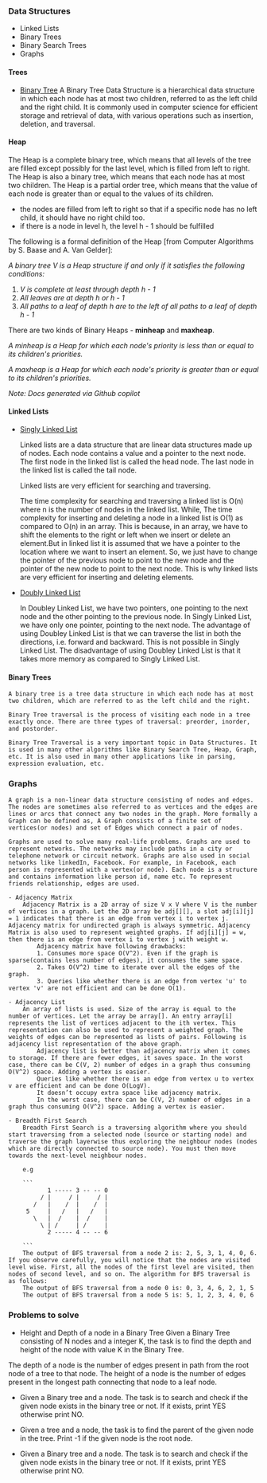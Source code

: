 ### Data Structures

- Linked Lists
- Binary Trees
- Binary Search Trees
- Graphs

#### Trees

- [Binary Tree]()
A Binary Tree Data Structure is a hierarchical data structure in which each node has at most two children, referred to as the left child and the right child. It is commonly used in computer science for efficient storage and retrieval of data, with various operations such as insertion, deletion, and traversal.


#### Heap

The Heap is a complete binary tree, which means that all levels of the tree are filled except possibly for the last level, which is filled from left to right. The Heap is also a binary tree, which means that each node has at most two children. The Heap is a partial order tree, which means that the value of each node is greater than or equal to the values of its children.

- the nodes are filled from left to right so that if a specific node has no left child, it should have no right child too.
- if there is a node in level h, the level h - 1 should be fulfilled

The following is a formal definition of the Heap [from Computer Algorithms by S. Baase and A. Van Gelder]:

*A binary tree V is a Heap structure if and only if it satisfies the following conditions:*

1. *V is complete at least through depth h - 1*
2. *All leaves are at depth h or h - 1*
3. *All paths to a leaf of depth h are to the left of all paths to a leaf of depth h - 1*

There are two kinds of Binary Heaps - **minheap** and **maxheap**.

*A minheap is a Heap for which each node's priority is less than or equal to its children's priorities.*

*A maxheap is a Heap for which each node's priority is greater than or equal to its children's priorities.*


*Note: Docs generated via Github copilot*
#### Linked Lists

- [Singly Linked List](singly_linked_list.md)

    Linked lists are a data structure that are linear data structures made up of nodes. Each node contains a value and a pointer to the next node. The first node in the linked list is called the head node. The last node in the linked list is called the tail node.

    Linked lists are very efficient for searching and traversing.

    The time complexity for searching and traversing a linked list is O(n) where n is the number of nodes in the linked list. While, The time complexity for inserting and deleting a node in a linked list is O(1) as compared to O(n) in an array. This is because, in an array, we have to shift the elements to the right or left when we insert or delete an element.But in linked list it is assumed that we have a pointer to the location where we want to insert an element. So, we just have to change the pointer of the previous node to point to the new node and the pointer of the new node to point to the next node. This is why linked lists are very efficient for inserting and deleting elements.

- [Doubly Linked List](doubly_linked_list.md)

    In Doubley Linked List, we have two pointers, one pointing to the next node and the other pointing to the previous node.
    In Singly Linked List, we have only one pointer, pointing to the next node.
    The advantage of using Doubley Linked List is that we can traverse the list in both the directions, i.e. forward and backward. This is not possible in Singly Linked List.
    The disadvantage of using Doubley Linked List is that it takes more memory as compared to Singly Linked List.

#### Binary Trees

    A binary tree is a tree data structure in which each node has at most two children, which are referred to as the left child and the right.

    Binary Tree traversal is the process of visiting each node in a tree exactly once. There are three types of traversal: preorder, inorder, and postorder.

    Binary Tree Traversal is a very important topic in Data Structures. It is used in many other algorithms like Binary Search Tree, Heap, Graph, etc. It is also used in many other applications like in parsing, expression evaluation, etc.

### Graphs

    A graph is a non-linear data structure consisting of nodes and edges. The nodes are sometimes also referred to as vertices and the edges are lines or arcs that connect any two nodes in the graph. More formally a Graph can be defined as, A Graph consists of a finite set of vertices(or nodes) and set of Edges which connect a pair of nodes.

    Graphs are used to solve many real-life problems. Graphs are used to represent networks. The networks may include paths in a city or telephone network or circuit network. Graphs are also used in social networks like linkedIn, Facebook. For example, in Facebook, each person is represented with a vertex(or node). Each node is a structure and contains information like person id, name etc. To represent friends relationship, edges are used.

    - Adjacency Matrix
        Adjacency Matrix is a 2D array of size V x V where V is the number of vertices in a graph. Let the 2D array be adj[][], a slot adj[i][j] = 1 indicates that there is an edge from vertex i to vertex j. Adjacency matrix for undirected graph is always symmetric. Adjacency Matrix is also used to represent weighted graphs. If adj[i][j] = w, then there is an edge from vertex i to vertex j with weight w.
            Adjacency matrix have following drawbacks:
            1. Consumes more space O(V^2). Even if the graph is sparse(contains less number of edges), it consumes the same space.
            2. Takes O(V^2) time to iterate over all the edges of the graph.
            3. Queries like whether there is an edge from vertex 'u' to vertex 'v' are not efficient and can be done O(1).

    - Adjacency List
        An array of lists is used. Size of the array is equal to the number of vertices. Let the array be array[]. An entry array[i] represents the list of vertices adjacent to the ith vertex. This representation can also be used to represent a weighted graph. The weights of edges can be represented as lists of pairs. Following is adjacency list representation of the above graph.
            Adjacency list is better than adjacency matrix when it comes to storage. If there are fewer edges, it saves space. In the worst case, there can be C(V, 2) number of edges in a graph thus consuming O(V^2) space. Adding a vertex is easier.
            Queries like whether there is an edge from vertex u to vertex v are efficient and can be done O(LogV).
            It doesn’t occupy extra space like adjacency matrix.
            In the worst case, there can be C(V, 2) number of edges in a graph thus consuming O(V^2) space. Adding a vertex is easier.

    - Breadth First Search
        Breadth First Search is a traversing algorithm where you should start traversing from a selected node (source or starting node) and traverse the graph layerwise thus exploring the neighbour nodes (nodes which are directly connected to source node). You must then move towards the next-level neighbour nodes.

        e.g

        ```
               1 ----- 3 -- -- 0
             / |     / |     / |
           /   |    /  |    /  |
         5     |   /   |   /   |
           \   |  /    |  /    |
             \ | /     | /     |
               2 ----- 4 -- -- 6

        ```
        The output of BFS traversal from a node 2 is: 2, 5, 3, 1, 4, 0, 6. If you observe carefully, you will notice that the nodes are visited level wise. First, all the nodes of the first level are visited, then nodes of second level, and so on. The algorithm for BFS traversal is as follows:
        The output of BFS traversal from a node 0 is: 0, 3, 4, 6, 2, 1, 5
        The output of BFS traversal from a node 5 is: 5, 1, 2, 3, 4, 0, 6


### Problems to solve

- Height and Depth of a node in a Binary Tree
Given a Binary Tree consisting of N nodes and a integer K, the task is to find the depth and height of the node with value K in the Binary Tree.

The depth of a node is the number of edges present in path from the root node of a tree to that node.
The height of a node is the number of edges present in the longest path connecting that node to a leaf node.


- Given a Binary tree and a node. The task is to search and check if the given node exists in the binary tree or not. If it exists, print YES otherwise print NO.


- Given a tree and a node, the task is to find the parent of the given node in the tree. Print -1 if the given node is the root node.

- Given a Binary tree and a node. The task is to search and check if the given node exists in the binary tree or not. If it exists, print YES otherwise print NO.


